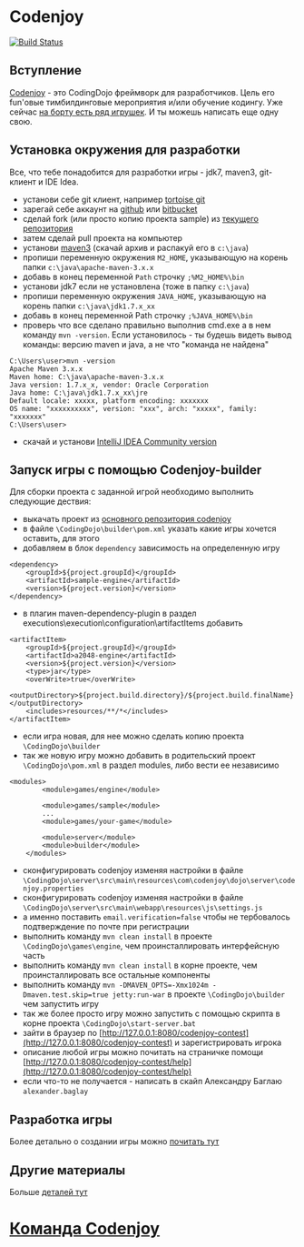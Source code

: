 Codenjoy
==============
[![Build Status](https://travis-ci.org/codenjoyme/codenjoy.svg?branch=master)](https://travis-ci.org/codenjoyme/codenjoy)

Вступление
--------------
[Codenjoy](http://codenjoy.com) - это CodingDojo фреймворк для разработчиков. Цель его fun'овые
тимбилдинговые мероприятия и/или обучение кодингу.
Уже сейчас [на борту есть ряд игрушек](http://codenjoy.com/codenjoy-contest). 
И ты можешь написать еще одну свою.

Установка окружения для разработки
--------------
Все, что тебе понадобится для разработки игры - jdk7, maven3, git-клиент и IDE Idea.

- установи себе git клиент, например [tortoise git](https://code.google.com/p/tortoisegit/) 
- зарегай себе аккаунт на [github](http://github.com) или [bitbucket](http://bitbucket.org)
- сделай fork (или просто копию проекта sample) из [текущего репозитория](https://github.com/codenjoyme/codenjoy-game)
- затем сделай pull проекта на компьютер
- установи [maven3](https://maven.apache.org/download.cgi) (скачай архив и распакуй его в `c:\java`)
- пропиши переменную окружения `M2_HOME`, указывающую на корень папки `c:\java\apache-maven-3.x.x`
- добавь в конец переменной `Path` строчку `;%M2_HOME%\bin`
- установи jdk7 если не установлена (тоже в папку `c:\java`)
- пропиши переменную окружения `JAVA_HOME`, указывающую на корень папки `c:\java\jdk1.7.x_xx`
- добавь в конец переменной Path строчку `;%JAVA_HOME%\bin`
- проверь что все сделано правильно выполнив cmd.exe а в нем команду `mvn -version`. 
Если установилось - ты будешь видеть вывод команды: версию maven и java, а не что "команда не найдена"
```
C:\Users\user>mvn -version
Apache Maven 3.x.x
Maven home: C:\java\apache-maven-3.x.x
Java version: 1.7.x_x, vendor: Oracle Corporation
Java home: C:\java\jdk1.7.x_xx\jre
Default locale: xxxxx, platform encoding: xxxxxxx
OS name: "xxxxxxxxxx", version: "xxx", arch: "xxxxx", family: "xxxxxxx"
C:\Users\user>
```
- скачай и установи [IntelliJ IDEA Community version](https://www.jetbrains.com/idea/download/)

Запуск игры c помощью Codenjoy-builder
--------------

Для сборки проекта с заданной игрой необходимо выполнить следующие дествия:

- выкачать проект из [основного репозитория codenjoy](https://github.com/codenjoyme/codenjoy)
- в файле `\CodingDojo\builder\pom.xml` указать какие игры хочется оставить, для этого
- добавляем в блок `dependency` зависимость на определенную игру
```
<dependency>
    <groupId>${project.groupId}</groupId>
    <artifactId>sample-engine</artifactId>
    <version>${project.version}</version>
</dependency>
```
- в плагин maven-dependency-plugin в раздел executions\execution\configuration\artifactItems добавить
```
<artifactItem>
    <groupId>${project.groupId}</groupId>
    <artifactId>a2048-engine</artifactId>
    <version>${project.version}</version>
    <type>jar</type>
    <overWrite>true</overWrite>
    <outputDirectory>${project.build.directory}/${project.build.finalName}</outputDirectory>
    <includes>resources/**/*</includes>
</artifactItem>
```
- если игра новая, для нее можно сделать копию проекта `\CodingDojo\builder`
- так же новую игру можно добавить в родительский проект `\CodingDojo\pom.xml` в раздел modules, либо вести ее независимо
```
<modules>
        <module>games/engine</module>

		<module>games/sample</module>
        ...
        <module>games/your-game</module>

        <module>server</module>
        <module>builder</module>
    </modules>
```
- сконфигурировать codenjoy изменяя настройки в файле `\CodingDojo\server\src\main\resources\com\codenjoy\dojo\server\codenjoy.properties`
- сконфигурировать codenjoy изменяя настройки в файле `\CodingDojo\server\src\main\webapp\resources\js\settings.js`
- а именно поставить `email.verification=false` чтобы не тербовалось подтверждение по почте при регистрации
- выполнить команду `mvn clean install` в проекте `\CodingDojo\games\engine`, чем проинсталлировать интерфейсную часть
- выполнить команду `mvn clean install` в корне проекте, чем проинсталлировать все остальные компоненты
- выполнить команду `mvn -DMAVEN_OPTS=-Xmx1024m -Dmaven.test.skip=true jetty:run-war` в проекте `\CodingDojo\builder` чем запустить игру
- так же более просто игру можно запустить с помощью скрипта в корне проекта `\CodingDojo\start-server.bat`
- зайти в браузер по [http://127.0.0.1:8080/codenjoy-contest](http://127.0.0.1:8080/codenjoy-contest) и зарегистрировать игрока
- описание любой игры можно почитать на страничке помощи [http://127.0.0.1:8080/codenjoy-contest/help](http://127.0.0.1:8080/codenjoy-contest/help)
- если что-то не получается - написать в скайп Александру Баглаю `alexander.baglay`

Разработка игры
--------------
Более детально о создании игры можно [почитать тут](https://github.com/codenjoyme/codenjoy-game)

Другие материалы
--------------
Больше [деталей тут](https://github.com/codenjoyme/codenjoy)

[Команда Codenjoy](http://codenjoy.com/portal/?page_id=51)
===========
